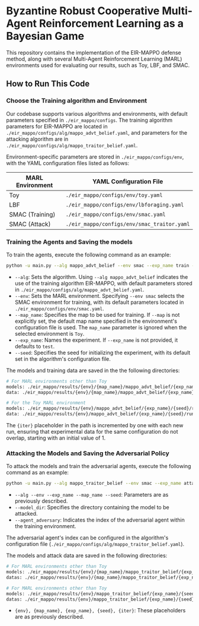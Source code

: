 # **Byzantine Robust Cooperative Multi-Agent Reinforcement Learning as a Bayesian Game**

This repository contains the implementation of the EIR-MAPPO defense method, along with several Multi-Agent Reinforcement Learning (MARL) environments used for evaluating our results, such as Toy, LBF, and SMAC.

## How to Run This Code

### Choose the Training algorithm and Environment

Our codebase supports various algorithms and environments, with default parameters specified in `./eir_mappo/configs`. The training algorithm parameters for EIR-MAPPO are located in `./eir_mappo/configs/alg/mappo_advt_belief.yaml`, and parameters for the attacking algorithm are in `./eir_mappo/configs/alg/mappo_traitor_belief.yaml`.

Environment-specific parameters are stored in `./eir_mappo/configs/env`, with the YAML configuration files listed as follows:

| MARL Environment | YAML Configuration File                |
| ---------------- | -------------------------------------- |
| Toy              | `./eir_mappo/configs/env/toy.yaml`          |
| LBF              | `./eir_mappo/configs/env/lbforaging.yaml`   |
| SMAC (Training)  | `./eir_mappo/configs/env/smac.yaml`         |
| SMAC (Attack)    | `./eir_mappo/configs/env/smac_traitor.yaml` |

### Training the Agents and Saving the models

To train the agents, execute the following command as an example:

```bash
python -u main.py --alg mappo_advt_belief --env smac --exp_name train --map_name 4m_vs_3m --seed 1
```

* `--alg`: Sets the algorithm. Using `--alg mappo_advt_belief` indicates the use of the training algorithm EIR-MAPPO, with default parameters stored in `./eir_mappo/configs/alg/mappo_advt_belief.yaml`.
* `--env`: Sets the MARL environment. Specifying `--env smac` selects the SMAC environment for training, with its default parameters located in `./eir_mappo/configs/env/smac.yaml`.
* `--map_name`: Specifies the map to be used for training. If `--map` is not explicitly set, the default map name specified in the environment's configuration file is used. The `map_name` parameter is ignored when the selected environment is `Toy`.
* `--exp_name`:  Names the experiment. If `--exp_name` is not provided, it defaults to `test`.
* `--seed`:  Specifies the seed for initializing the experiment, with its default set in the algorithm's configuration file.

The models and training data are saved in the the following directories:

```bash
# For MARL environments other than Toy
models: ./eir_mappo/results/{env}/{map_name}/mappo_advt_belief/{exp_name}/{seed}/run{iter}/models
data: ./eir_mappo/results/{env}/{map_name}/mappo_advt_belief/{exp_name}/{seed}/run{iter}/logs

# For the Toy MARL environment
models: ./eir_mappo/results/{env}/mappo_advt_belief/{exp_name}/{seed}/run{iter}/models
data: ./eir_mappo/results/{env}/mappo_advt_belief/{exp_name}/{seed}/run{iter}/logs
```

The `{iter}` placeholder in the path is incremented by one with each new run, ensuring that experimental data for the same configuration do not overlap, starting with an initial value of 1.

### Attacking the Models and Saving the Adversarial Policy

To attack the models and train the adversarial agents, execute the following command as an example:

```bash
python -u main.py --alg mappo_traitor_belief --env smac --exp_name attack_eir_mappo --map_name 4m_vs_3m --seed 1 --agent_adversary 0 --model_dir ./eir_mappo/results/smac/4m_vs_3m/mappo_advt_belief/eir_mappo/1/run1/models 
```

* `--alg --env --exp_name --map_name --seed`: Parameters are as previously described.
* `--model_dir`: Specifies the directory containing the model to be attacked.
* `--agent_adversary`: Indicates the index of the adversarial agent within the training environment.

The adversarial agent's index can be configured in the algorithm's configuration file (`./eir_mappo/configs/alg/mappo_traitor_belief.yaml`).

The models and attack data are saved in the following directories:

```bash
# For MARL environments other than Toy
models: ./eir_mappo/results/{env}/{map_name}/mappo_traitor_belief/{exp_name}/{seed}/run{iter}/models
datas: ./eir_mappo/results/{env}/{map_name}/mappo_traitor_belief/{exp_name}/{seed}/run{iter}/logs

# For MARL environments other than Toy
models: ./eir_mappo/results/{env}/mappo_traitor_belief/{exp_name}/{seed}/run{iter}/models
datas: ./eir_mappo/results/{env}/mappo_traitor_belief/{exp_name}/{seed}/run{iter}/logs
```

* `{env}, {map_name}, {exp_name}, {seed}, {iter}`: These placeholders are as previously described.